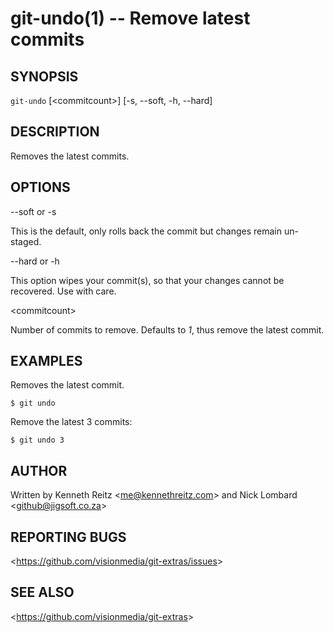 git-undo(1) -- Remove latest commits
====================================

## SYNOPSIS

`git-undo` [&lt;commitcount&gt;] [-s, --soft, -h, --hard]

## DESCRIPTION

  Removes the latest commits.

## OPTIONS

  --soft or -s

  This is the default, only rolls back the commit but changes remain un-staged.

  --hard or -h

  This option wipes your commit(s), so that your changes cannot be recovered. Use with care.

  &lt;commitcount&gt;

  Number of commits to remove. Defaults to *1*, thus remove the latest commit.

## EXAMPLES

  Removes the latest commit.

    $ git undo

  Remove the latest 3 commits:

    $ git undo 3

## AUTHOR

Written by Kenneth Reitz &lt;<me@kennethreitz.com>&gt; and Nick Lombard &lt;<github@jigsoft.co.za>&gt;

## REPORTING BUGS

&lt;<https://github.com/visionmedia/git-extras/issues>&gt;

## SEE ALSO

&lt;<https://github.com/visionmedia/git-extras>&gt;
